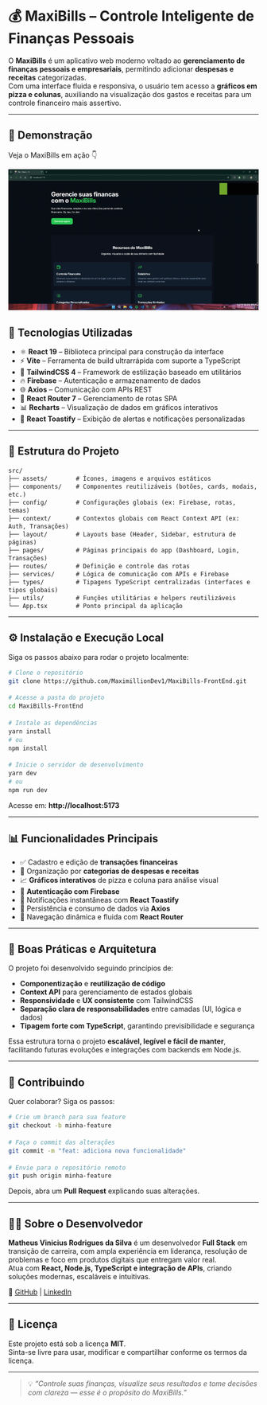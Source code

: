 # 💰 MaxiBills – Controle Inteligente de Finanças Pessoais

O **MaxiBills** é um aplicativo web moderno voltado ao **gerenciamento de finanças pessoais e empresariais**, permitindo adicionar **despesas e receitas** categorizadas.  
Com uma interface fluida e responsiva, o usuário tem acesso a **gráficos em pizza e colunas**, auxiliando na visualização dos gastos e receitas para um controle financeiro mais assertivo.

---

## 🎥 Demonstração

Veja o MaxiBills em ação 👇

![Demonstração do App](./src/assets/demo-maxibills.gif)

## 🚀 Tecnologias Utilizadas

- ⚛️ **React 19** – Biblioteca principal para construção da interface  
- ⚡ **Vite** – Ferramenta de build ultrarrápida com suporte a TypeScript  
- 🎨 **TailwindCSS 4** – Framework de estilização baseado em utilitários  
- 🔥 **Firebase** – Autenticação e armazenamento de dados  
- 🌐 **Axios** – Comunicação com APIs REST  
- 🧭 **React Router 7** – Gerenciamento de rotas SPA  
- 📊 **Recharts** – Visualização de dados em gráficos interativos  
- 🔔 **React Toastify** – Exibição de alertas e notificações personalizadas  

---

## 📁 Estrutura do Projeto

```
src/
├── assets/        # Ícones, imagens e arquivos estáticos
├── components/    # Componentes reutilizáveis (botões, cards, modais, etc.)
├── config/        # Configurações globais (ex: Firebase, rotas, temas)
├── context/       # Contextos globais com React Context API (ex: Auth, Transações)
├── layout/        # Layouts base (Header, Sidebar, estrutura de páginas)
├── pages/         # Páginas principais do app (Dashboard, Login, Transações)
├── routes/        # Definição e controle das rotas
├── services/      # Lógica de comunicação com APIs e Firebase
├── types/         # Tipagens TypeScript centralizadas (interfaces e tipos globais)
├── utils/         # Funções utilitárias e helpers reutilizáveis
└── App.tsx        # Ponto principal da aplicação
```

---

## ⚙️ Instalação e Execução Local

Siga os passos abaixo para rodar o projeto localmente:

```bash
# Clone o repositório
git clone https://github.com/MaximillionDev1/MaxiBills-FrontEnd.git

# Acesse a pasta do projeto
cd MaxiBills-FrontEnd

# Instale as dependências
yarn install
# ou
npm install

# Inicie o servidor de desenvolvimento
yarn dev
# ou
npm run dev
```

Acesse em: **http://localhost:5173**

---

## 📊 Funcionalidades Principais

- ✅ Cadastro e edição de **transações financeiras**  
- 🧩 Organização por **categorias de despesas e receitas**  
- 📈 **Gráficos interativos** de pizza e coluna para análise visual  
- 🔐 **Autenticação com Firebase**  
- 🔔 Notificações instantâneas com **React Toastify**  
- 💾 Persistência e consumo de dados via **Axios**  
- 🧭 Navegação dinâmica e fluida com **React Router**  

---

## 🧱 Boas Práticas e Arquitetura

O projeto foi desenvolvido seguindo princípios de:
- **Componentização** e **reutilização de código**
- **Context API** para gerenciamento de estados globais  
- **Responsividade** e **UX consistente** com TailwindCSS  
- **Separação clara de responsabilidades** entre camadas (UI, lógica e dados)
- **Tipagem forte com TypeScript**, garantindo previsibilidade e segurança  

Essa estrutura torna o projeto **escalável, legível e fácil de manter**, facilitando futuras evoluções e integrações com backends em Node.js.

---

## 🤝 Contribuindo

Quer colaborar? Siga os passos:

```bash
# Crie um branch para sua feature
git checkout -b minha-feature

# Faça o commit das alterações
git commit -m "feat: adiciona nova funcionalidade"

# Envie para o repositório remoto
git push origin minha-feature
```

Depois, abra um **Pull Request** explicando suas alterações.

---

## 🧑‍💻 Sobre o Desenvolvedor

**Matheus Vinicius Rodrigues da Silva** é um desenvolvedor **Full Stack** em transição de carreira, com ampla experiência em liderança, resolução de problemas e foco em produtos digitais que entregam valor real.  
Atua com **React, Node.js, TypeScript e integração de APIs**, criando soluções modernas, escaláveis e intuitivas.

🔗 [GitHub](https://github.com/MaximillionDev1) | [LinkedIn](https://www.linkedin.com/in/matheus-vinicius-dev/)

---

## 📜 Licença

Este projeto está sob a licença **MIT**.  
Sinta-se livre para usar, modificar e compartilhar conforme os termos da licença.

---

> 💡 *“Controle suas finanças, visualize seus resultados e tome decisões com clareza — esse é o propósito do MaxiBills.”*

